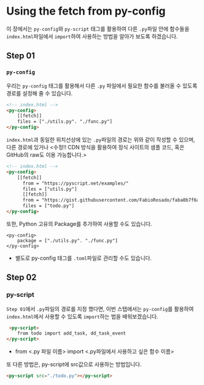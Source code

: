 # Using the fetch from py-config

이 장에서는 `py-config`와 `py-script` 태그를 활용하여 다른 `.py`파일 안에 함수들을 `index.html`파일에서 `import`하여 사용하는 방법을 알아가 보도록 하겠습니다.


## Step 01
### `py-config`
우리는 `py-config` 태그를 활용해서 다른 `.py` 파일에서 필요한 함수를 불러올 수 있도록 경로를 설정해 줄 수 있습니다.

```html
<!-- index.html -->
<py-config>
    [[fetch]]
    files = ["./utils.py". "./func.py"]
</py-config>
```
`index.html`과 동일한 위치선상에 있는 `.py`파일의 경로는 위와 같이 작성할 수 있으며, 다른 경로에 있거나 <수정!! CDN 방식을 활용하여 정식 사이트의 샘플 코드, 혹은 GitHub의 raw도 이용 가능합니다.>
```html
<!-- index.html -->
<py-config>
    [[fetch]]
      from = "https://pyscript.net/examples/"
      files = ["utils.py"]
      [[fetch]]
      from = "https://gist.githubusercontent.com/FabioRosado/faba0b7f6ad4438b07c9ac567c73b864/raw/37603b76dc7ef7997bf36781ea0116150f727f44/"
      files = ["todo.py"]
</py-config>
```

또한, Python 고유의 Package를 추가하여 사용할 수도 있습니다.
```
<py-config>
    package = ["./utils.py". "./func.py"]
</py-config>
```

- 별도로 py-config 태그를 `.toml`파일로 관리할 수도 있습니다.

## Step 02
### py-script
`Step 01`에서 `.py`파일의 경로를 지정 했다면, 이번 스탭에서는 `py-config`를 활용하여 `index.html`에서 사용할 수 있도록 `import`하는 법을 배워보겠습니다.
```html
 <py-script>
    from todo import add_task, dd_task_event
</py-script>
```
- from <.py 파일 이름> import <.py파일에서 사용하고 싶은 함수 이름>

또 다른 방법은, py-script에 src값으로 사용하는 방법입니다.

```html
<py-script src="./todo.py"></py-script>
```

